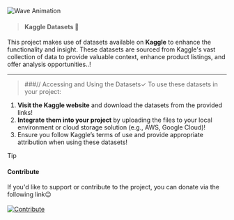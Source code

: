 ![Wave Animation](https://capsule-render.vercel.app/api?type=waving&color=c0c0c0&height=150&section=header)

> #### Kaggle Datasets 💫

This project makes use of datasets available on **Kaggle** to enhance the functionality and insight. These datasets are sourced from Kaggle's vast collection of data to provide valuable context, enhance product listings, and offer analysis opportunities..!

---
> ###//
> Accessing and Using the Datasets✓
To use these datasets in your project:
1. **Visit the Kaggle website** and download the datasets from the provided links!
2. **Integrate them into your project** by uploading the files to your local environment or cloud storage solution (e.g., AWS, Google Cloud)!
3. Ensure you follow Kaggle’s terms of use and provide appropriate attribution when using these datasets!

> [!TIP]
> #### Contribute
> If you'd like to support or contribute to the project, you can donate via the following link😉
> <br>
> <br>
> [![Contribute](https://img.shields.io/badge/Contribute-Donate-purple)](https://razorpay.me/@mohitbhadra)

